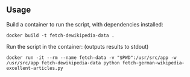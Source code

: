 ## Usage

Build a container to run the script, with dependencies installed:
```
docker build -t fetch-dewikipedia-data .
```

Run the script in the container: (outputs results to stdout)
```
docker run -it --rm --name fetch-data -v "$PWD":/usr/src/app -w /usr/src/app fetch-dewikipedia-data python fetch-german-wikipedia-excellent-articles.py
```
